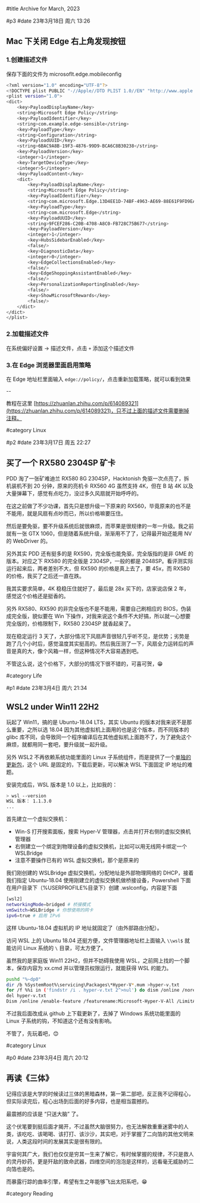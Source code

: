 #title Archive for March, 2023

#p3
#date 23年3月18日 周六 13:26

## Mac 下关闭 Edge 右上角发现按钮

### 1.创建描述文件

保存下面的文件为 microsoflt.edge.mobileconfig

```sh
<?xml version="1.0" encoding="UTF-8"?>
<!DOCTYPE plist PUBLIC "-//Apple//DTD PLIST 1.0//EN" "http://www.apple.com/DTDs/PropertyList-1.0.dtd">
<plist version="1.0">
<dict>
	<key>PayloadDisplayName</key>
	<string>Microsoft Edge Policy</string>
	<key>PayloadIdentifier</key>
	<string>com.example.edge-sensible</string>
	<key>PayloadType</key>
	<string>Configuration</string>
	<key>PayloadUUID</key>
	<string>6BAC9A8B-19F3-4876-99D9-BCA6C8B30238</string>
	<key>PayloadVersion</key>
	<integer>1</integer>
	<key>TargetDeviceType</key>
	<integer>5</integer>
	<key>PayloadContent</key>
	<dict>
		<key>PayloadDisplayName</key>
		<string>Microsoft Edge Policy</string>
		<key>PayloadIdentifier</key>
		<string>com.microsoft.Edge.13D4EE1D-74BF-4963-AE69-88E61F9FD9EA</string>
		<key>PayloadType</key>
		<string>com.microsoft.Edge</string>
		<key>PayloadUUID</key>
		<string>9FCEF286-C20B-4708-A8C0-FB728C75B677</string>
		<key>PayloadVersion</key>
		<integer>1</integer>
		<key>HubsSidebarEnabled</key>
		<false/>
		<key>DiagnosticData</key>
		<integer>0</integer>
		<key>EdgeCollectionsEnabled</key>
		<false/>
		<key>EdgeShoppingAssistantEnabled</key>
		<false/>
		<key>PersonalizationReportingEnabled</key>
		<false/>
		<key>ShowMicrosoftRewards</key>
		<false/>
	</dict>
</dict>
</plist>
```

### 2.加载描述文件

在系统偏好设置 -> 描述文件，点击 `+` 添加这个描述文件

### 3.在 Edge 浏览器里面启用策略

在 Edge 地址栏里面输入 `edge://policy/`，点击重新加载策略，就可以看到效果

--

教程在这里 [https://zhuanlan.zhihu.com/p/614089321](https://zhuanlan.zhihu.com/p/614089321)，只不过上面的描述文件需要删掉注释。

#category Linux

#p2
#date 23年3月17日 周五 22:27

## 买了一个 RX580 2304SP 矿卡

PDD 淘了一张矿难迪兰 RX580 8G 2304SP，Hacktonish 免驱一次点亮了，拆机装机不到 20 分钟，原来的亮机卡 RX560 4G 虽然支持 4K，但在 B 站 4K 以及大量弹幕下，感觉有点吃力，没过多久风扇就开始呼呼的。

在这之前做了不少功课，首先只是想升级一下原来的 RX560，毕竟原来的也不是不能用，就是风扇有点吵而已，所以价格嘛要压住。

然后是要免驱，要不升级系统后就很麻烦，而苹果是很规律的一年一升级。我之前就有一张 GTX 1060，但是随着系统升级，渐渐用不了了，记得最开始还能用 NV 的 WebDriver 的。

另外其实 PDD 还有挺多的是 RX590，完全版也能免驱，完全版指的是非 GME 的版本。对应之下 RX580 的完全版是 2304SP，一般的都是 2048SP。看评测实际运行起来后，两者差别不大，但 RX590 的价格是真上去了，要 45x，而 RX580 的价格，我买了之后还一直在跌。

我其实要求简单，4K 稳稳压住就好了，最后是 28x 买下的，店家说店保 2 年，感觉这个价格还是挺香的。

另外 RX580、RX590 的非完全版也不是不能用，需要自己刷相应的 BIOS，伪装成完全版，貌似要在 Win 下操作，对我来说这个条件不大好搞，所以就一心想要完全版的，价格限制下，RX580 2304SP 就香起来了。

现在稳定运行 3 天了，大部分情况下风扇声音很轻几乎听不见，是优势；劣势是跑了几个小时后，感觉温度其实挺高的。然后我压测了一下，风扇全力运转后的声音是真的大，像个风箱一样，但这种情况不大容易遇到吧。

不管这么说，这个价格下，大部分的情况下很不错的，可喜可贺，😁

#category Life


#p1
#date 23年3月4日 周六 21:34

## WSL2 under Win11 22H2

玩起了 Win11，搞的是 Ubuntu-18.04 LTS，其实 Ubuntu 的版本对我来说不是那么重要，之所以选 18.04 因为其他虚拟机上面用的也是这个版本，而不同版本的 glibc 库不同，会导致同一个程序编译后在其他虚拟机上面跑不了，为了避免这个麻烦，就都用同一套吧，要升级就一起升级。

另外 WSL2 不再依赖系统功能里面的 Linux 子系统组件，而是提供了一个[单独的更新包](https://link.zhihu.com/?target=https%3A//github.com/microsoft/WSL/releases)，这个 URL 是固定的，下载后更新，可以解决 WSL 下面固定 IP 地址的难题。

安装完成后，WSL 版本是 1.0 以上，比如我的：

```sh
> wsl --version
WSL 版本： 1.1.3.0
...
```

首先建立一个虚拟交换机：

- Win-S 打开搜索面板，搜索 Hyper-V 管理器，点击并打开右侧的虚拟交换机管理器
- 右侧建立一个绑定到物理设备的虚拟交换机，比如可以用无线网卡绑定一个 WSLBridge
- 注意不要操作已有的 WSL 虚拟交换机，那个是原来的

我们刚创建的 WSLBridge 虚拟交换机，分配地址是外部物理网络的 DHCP，接着我们指定 Ubuntu-18.04 使用刚建立的虚拟交换机做桥接设备，Powershell 下面在用户目录下（%USERPROFILE%目录下）创建 .wslconfig，内容是下面

```sh
[wsl2]
networkingMode=bridged # 桥接模式
vmSwitch=WSLBridge # 你想使用的网卡
ipv6=true # 启用 IPv6
```

这样 Ubuntu-18.04 虚拟机的 IP 地址就固定了（由外部路由分配）。

访问 WSL 上的 Ubuntu 18.04 还挺方便，文件管理器地址栏上面输入 `\\wsl$` 就能访问 Linux 系统的 `\` 目录，可太方便了。

虽然我的是家庭版 Win11 22H2，但并不妨碍我使用 WSL，之前网上找的一个脚本，保存内容为 xx.cmd 并以管理员权限运行，就能获得 WSL 的能力。

```bash
pushd "%~dp0"
dir /b %SystemRoot%\servicing\Packages\*Hyper-V*.mum >hyper-v.txt
for /f %%i in ('findstr /i . hyper-v.txt 2^>nul') do dism /online /norestart /add-package:"%SystemRoot%\servicing\Packages\%%i"
del hyper-v.txt
Dism /online /enable-feature /featurename:Microsoft-Hyper-V-All /LimitAccess /ALL
```

不过我后面改成从 github 上下载更新了，去掉了 Windows 系统功能里面的 Linux 子系统的钩，不知道这个还有没有影响。

不管了，先玩着吧，😊

#category Linux


#p0
#date 23年3月4日 周六 20:12

## 再读《三体》

记得应该是大学的时候读过三体的黑暗森林，第一第二部吧，反正我不记得程心，但实际读完后，程心出场到后面的好多内容，也是相当震撼的。

最震撼的应该是 “只送大脑” 了。

这个伏笔要到挺后面才揭开，不过虽然大脑很努力，也无法解救重重迷雾中的人类，该吃吃、该喝喝、该打打、该沙沙，其实吧，对于掌握了二向箔的其他文明来说，人类这段时间的发展其实是很有限的。

宇宙何其广大，我们也仅仅是穷其一生来了解它，有时候掌握的规律，不只是救人的灵丹妙药，更是歼敌的致命武器，四维空间的泡泡是这样的，远看毫无威胁的二向箔也是的。

而暴露行踪的曲率引擎，希望有生之年能够飞出太阳系吧，😁

#category Reading